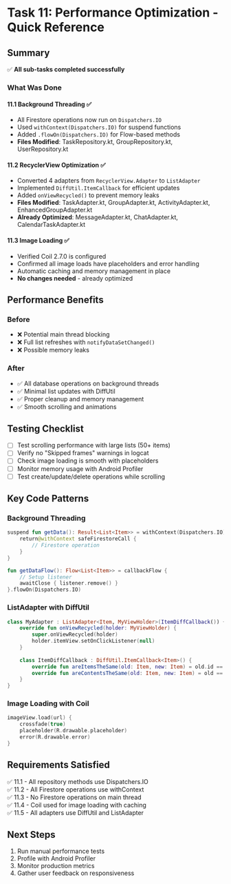 # Task 11: Performance Optimization - Quick Reference

## Summary
✅ **All sub-tasks completed successfully**

### What Was Done

#### 11.1 Background Threading ✅
- All Firestore operations now run on `Dispatchers.IO`
- Used `withContext(Dispatchers.IO)` for suspend functions
- Added `.flowOn(Dispatchers.IO)` for Flow-based methods
- **Files Modified**: TaskRepository.kt, GroupRepository.kt, UserRepository.kt

#### 11.2 RecyclerView Optimization ✅
- Converted 4 adapters from `RecyclerView.Adapter` to `ListAdapter`
- Implemented `DiffUtil.ItemCallback` for efficient updates
- Added `onViewRecycled()` to prevent memory leaks
- **Files Modified**: TaskAdapter.kt, GroupAdapter.kt, ActivityAdapter.kt, EnhancedGroupAdapter.kt
- **Already Optimized**: MessageAdapter.kt, ChatAdapter.kt, CalendarTaskAdapter.kt

#### 11.3 Image Loading ✅
- Verified Coil 2.7.0 is configured
- Confirmed all image loads have placeholders and error handling
- Automatic caching and memory management in place
- **No changes needed** - already optimized

## Performance Benefits

### Before
- ❌ Potential main thread blocking
- ❌ Full list refreshes with `notifyDataSetChanged()`
- ❌ Possible memory leaks

### After
- ✅ All database operations on background threads
- ✅ Minimal list updates with DiffUtil
- ✅ Proper cleanup and memory management
- ✅ Smooth scrolling and animations

## Testing Checklist

- [ ] Test scrolling performance with large lists (50+ items)
- [ ] Verify no "Skipped frames" warnings in logcat
- [ ] Check image loading is smooth with placeholders
- [ ] Monitor memory usage with Android Profiler
- [ ] Test create/update/delete operations while scrolling

## Key Code Patterns

### Background Threading
```kotlin
suspend fun getData(): Result<List<Item>> = withContext(Dispatchers.IO) {
    return@withContext safeFirestoreCall {
        // Firestore operation
    }
}

fun getDataFlow(): Flow<List<Item>> = callbackFlow {
    // Setup listener
    awaitClose { listener.remove() }
}.flowOn(Dispatchers.IO)
```

### ListAdapter with DiffUtil
```kotlin
class MyAdapter : ListAdapter<Item, MyViewHolder>(ItemDiffCallback()) {
    override fun onViewRecycled(holder: MyViewHolder) {
        super.onViewRecycled(holder)
        holder.itemView.setOnClickListener(null)
    }
    
    class ItemDiffCallback : DiffUtil.ItemCallback<Item>() {
        override fun areItemsTheSame(old: Item, new: Item) = old.id == new.id
        override fun areContentsTheSame(old: Item, new: Item) = old == new
    }
}
```

### Image Loading with Coil
```kotlin
imageView.load(url) {
    crossfade(true)
    placeholder(R.drawable.placeholder)
    error(R.drawable.error)
}
```

## Requirements Satisfied
✅ 11.1 - All repository methods use Dispatchers.IO  
✅ 11.2 - All Firestore operations use withContext  
✅ 11.3 - No Firestore operations on main thread  
✅ 11.4 - Coil used for image loading with caching  
✅ 11.5 - All adapters use DiffUtil and ListAdapter  

## Next Steps
1. Run manual performance tests
2. Profile with Android Profiler
3. Monitor production metrics
4. Gather user feedback on responsiveness
